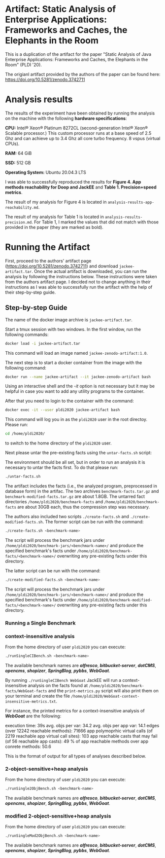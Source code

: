 # Artifact: Static Analysis of Enterprise Applications: Frameworks and Caches, the Elephants in the Room

This is a duplication of the artifact for the paper "Static Analysis of Java Enterprise Applications: Frameworks and Caches, the Elephants in the Room" (PLDI '20).

The origianl artifact provided by the authors of the paper can be found here: https://doi.org/10.5281/zenodo.3742711


# Analysis results

The results of the experiment have been obtained by running the analysis on the machine with the following **hardware specifications**:

**CPU:** Intel® Xeon® Platinum 8272CL (second-generation Intel® Xeon® Scalable processor.) This custom processor runs at a base speed of 2.5 Ghz and can achieve up to 3.4 Ghz all core turbo frequency. 8 vspus (virtual CPUs).

**RAM:** 64 GiB

**SSD:** 512 GB

**Operating System:** Ubuntu 20.04.3 LTS


I was able to successfully reproduced the results for **Figure 4.  App methods reachability for Doop and JackEE** and **Table 1. Precision+speed metrics**.

The result of my analysis for Figure 4 is located in `analysis-results-app-reachability.md`. 

The result of my analysis for Table 1 is located in `analysis-results-precision.md`. For Table 1, I marked the values that did not match with those provided in the paper (they are marked as bold).


# Running the Artifact

First, proceed to the authors' artifact page (https://doi.org/10.5281/zenodo.3742711) and download `jackee-artifact.tar`. 
Once the actual artifact is downloaded, you can run the analysis by following the instructions below. These instructions were taken from the authors artifact page. I decided not to change anything in their instructions as I was able to successfully run the artifact with the help of their step-by-step guide.

## Step-by-step Guide

The name of the docker image archive is `jackee-artifact.tar`.

Start a tmux session with two windows. In the first window, run the following commands:

```bash
docker load -i jackee-artifact.tar
```

This command will load an image named `jackee-zenodo-artifact:1.0`.

The next step is to start a docker container from the image with the following command:

```bash
docker run --name jackee-artifact --it jackee-zenodo-artifact bash
```

Using an interactive shell and the *-it* option is not necessary but it may be helpful in case you want to add any utility programs to the container.

After that you need to login to the container with the command:

```bash
docker exec -it --user pldi2020 jackee-artifact bash
```

This command will log you in as the `pldi2020` user in the root directoy. Please run:

```bash
cd /home/pldi2020/
```

to switch to the home directory of the `pldi2020` user.

Next please untar the pre-existing facts using the `untar-facts.sh` script:

The environment should be all set, but in order to run an analysis it is necessary to untar the facts first. To do that please run:

```bash
./untar-facts.sh
```

The artifact includes the facts (i.e., the analyzed program, preprocessed in database form) in the artifac. The two archives `benchmark-facts.tar.gz` and `benchmark-modified-facts.tar.gz` are about 1.8GB. The untarred fact directories `/home/pldi2020/benchmark-facts` and `/home/pldi2020/benchmark-facts` are about 30GB each, thus the compression step was necessary.

The authors also included two scripts `./create-facts.sh` and `./create-modified-facts.sh`. The former script can be run with the command: 
```bash
./create-facts.sh <benchmark-name>
```

The script will process the benchmark jars under `/home/pldi2020/benchmark-jars/<benchmark-name>/` and produce the specified benchmark's facts under `/home/pldi2020/benchmark-facts/<benchmark-name>/` overwriting any pre-existing facts under this directory.

The latter script can be run with the command:

```bash
./create-modified-facts.sh <benchmark-name>
```

The script will process the benchmark jars under `/home/pldi2020/benchmark-jars/<benchmark-name>/` and produce the specified benchmark's facts under `/home/pldi2020/benchmark-modified-facts/<benchmark-name>/` overwriting any pre-existing facts under this directory.


### Running a Single Benchmark

### **context-insensitive analysis**

From the home directory of user `pldi2020` you can execute:

```bash
./runSingleCIBench.sh <benchmark-name>
```

The available benchmark names are ***alfresco***, ***bitbucket-server***, ***dotCMS***, ***opencms***, ***shopizer***, ***SpringBlog***, ***pybbs***, ***WebGoat***.

By running `./runSingleCIBench WebGoat` JackEE will run a context-insensitive analysis on the facts found at `/home/pldi2020/benchmark-facts/WebGoat-facts` and the `print-metrics.py` script will also print them on your terminal and create the file `/home/pldi2020/WebGoat-context-insensitive-metrics.txt`.

For instance, the printed metrics for a context-insensitive analysis of ***WebGoat*** are the following:

execution time: 39s
avg. objs per var: 34.2
avg. objs per app var: 14.1
edges (over 12242 reachable methods): 71666
app polymoprhic virtual calls (of 2219 reachable app virtual call sites): 103
app reachable casts that may fail (of 56 reachable app casts): 49
% of app reachable methods over app conrete methods: 50.6

This is the format of output for all types of analyses described below.

### **2-object-sensitive+heap analysis**

From the home directory of user `pldi2020` you can execute:

```bash
./runSingle2ObjBench.sh <benchmark-name>
```

The available benchmark names are ***alfresco***, ***bitbucket-server***, ***dotCMS***, ***opencms***, ***shopizer***, ***SpringBlog***, ***pybbs***, ***WebGoat***.

### **modified 2-object-sensitive+heap analysis**

From the home directory of user `pldi2020` you can execute:

```bash
./runSingleMod2ObjBench.sh <benchmark-name>
```
The available benchmark names are ***alfresco***, ***bitbucket-server***, ***dotCMS***, ***opencms***, ***shopizer***, ***SpringBlog***, ***pybbs***, ***WebGoat***.

